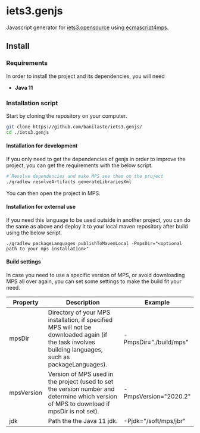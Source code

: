 # iets3.genjs
Javascript generator for [iets3.opensource](https://github.com/IETS3/iets3.opensource) using [ecmascript4mps](https://github.com/cdelabou/ecmascript4mps/tree/development).

## Install

### Requirements
In order to install the project and its dependencies, you will need
- **Java 11**

### Installation script
Start by cloning the repository on your computer.
```sh
git clone https://github.com/banilaste/iets3.genjs/
cd ./iets3.genjs
```

#### Installation for development
If you only need to get the dependencies of genjs in order to improve the project, you can get the requirements with the below script.
```sh
# Resolve dependencies and make MPS see them on the project
./gradlew resolveArtifacts generateLibrariesXml
```

You can then open the project in MPS.

#### Installation for external use
If you need this language to be used outside in another project, you can do the same as above and deploy it to your local maven repository after build using the below script.
```
./gradlew packageLanguages publishToMavenLocal -PmpsDir="<optional path to your mps installation>"
```

#### Build settings
In case you need to use a specific version of MPS, or avoid downloading MPS all over again, you can set some settings to make the build fit your need.

|  Property  | Description | Example |
|------------|-------------|---------|
| mpsDir     | Directory of your MPS installation, if specified MPS will not be downloaded again (if the task involves building languages, such as packageLanguages). | -PmpsDir="./build/mps" |
| mpsVersion | Version of MPS used in the project (used to set the version number and determine which version of MPS to download if mpsDir is not set). | -PmpsVersion="2020.2" |
| jdk | Path the the Java 11 jdk. | -Pjdk="/soft/mps/jbr" |